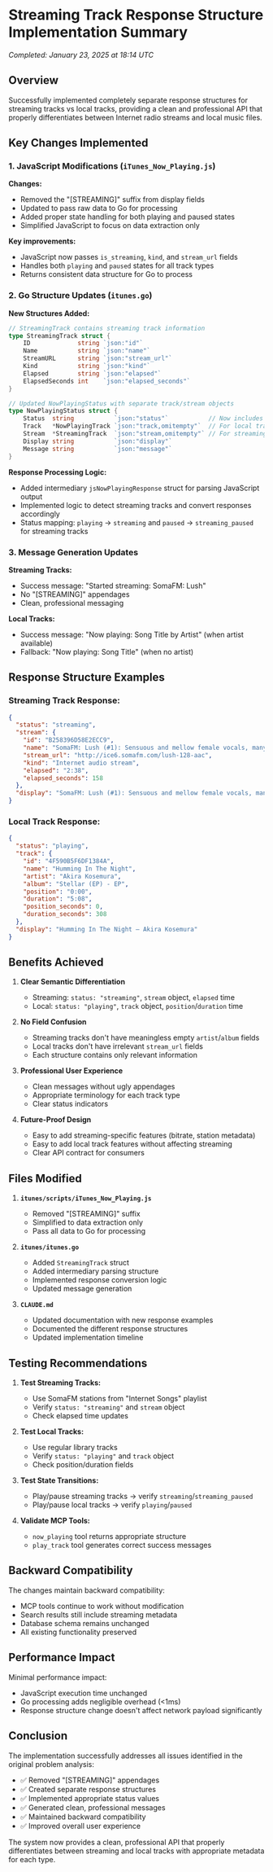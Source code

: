 # Streaming Track Response Structure Implementation Summary

*Completed: January 23, 2025 at 18:14 UTC*

## Overview

Successfully implemented completely separate response structures for streaming tracks vs local tracks, providing a clean and professional API that properly differentiates between Internet radio streams and local music files.

## Key Changes Implemented

### 1. JavaScript Modifications (`iTunes_Now_Playing.js`)

**Changes:**
- Removed the "[STREAMING]" suffix from display fields
- Updated to pass raw data to Go for processing
- Added proper state handling for both playing and paused states
- Simplified JavaScript to focus on data extraction only

**Key improvements:**
- JavaScript now passes `is_streaming`, `kind`, and `stream_url` fields
- Handles both `playing` and `paused` states for all track types
- Returns consistent data structure for Go to process

### 2. Go Structure Updates (`itunes.go`)

**New Structures Added:**
```go
// StreamingTrack contains streaming track information
type StreamingTrack struct {
    ID             string `json:"id"`
    Name           string `json:"name"`
    StreamURL      string `json:"stream_url"`
    Kind           string `json:"kind"`
    Elapsed        string `json:"elapsed"`
    ElapsedSeconds int    `json:"elapsed_seconds"`
}

// Updated NowPlayingStatus with separate track/stream objects
type NowPlayingStatus struct {
    Status  string           `json:"status"`           // Now includes "streaming", "streaming_paused"
    Track   *NowPlayingTrack `json:"track,omitempty"`  // For local tracks only
    Stream  *StreamingTrack  `json:"stream,omitempty"` // For streaming tracks only
    Display string           `json:"display"`
    Message string           `json:"message"`
}
```

**Response Processing Logic:**
- Added intermediary `jsNowPlayingResponse` struct for parsing JavaScript output
- Implemented logic to detect streaming tracks and convert responses accordingly
- Status mapping: `playing` → `streaming` and `paused` → `streaming_paused` for streaming tracks

### 3. Message Generation Updates

**Streaming Tracks:**
- Success message: "Started streaming: SomaFM: Lush"
- No "[STREAMING]" appendages
- Clean, professional messaging

**Local Tracks:**
- Success message: "Now playing: Song Title by Artist" (when artist available)
- Fallback: "Now playing: Song Title" (when no artist)

## Response Structure Examples

### Streaming Track Response:
```json
{
  "status": "streaming",
  "stream": {
    "id": "B258396D58E2ECC9",
    "name": "SomaFM: Lush (#1): Sensuous and mellow female vocals, many with an electronic influence.",
    "stream_url": "http://ice6.somafm.com/lush-128-aac",
    "kind": "Internet audio stream",
    "elapsed": "2:38",
    "elapsed_seconds": 158
  },
  "display": "SomaFM: Lush (#1): Sensuous and mellow female vocals, many with an electronic influence."
}
```

### Local Track Response:
```json
{
  "status": "playing",
  "track": {
    "id": "4F590B5F6DF1384A",
    "name": "Humming In The Night",
    "artist": "Akira Kosemura",
    "album": "Stellar (EP) - EP",
    "position": "0:00",
    "duration": "5:08",
    "position_seconds": 0,
    "duration_seconds": 308
  },
  "display": "Humming In The Night – Akira Kosemura"
}
```

## Benefits Achieved

1. **Clear Semantic Differentiation**
   - Streaming: `status: "streaming"`, `stream` object, `elapsed` time
   - Local: `status: "playing"`, `track` object, `position`/`duration` time

2. **No Field Confusion**
   - Streaming tracks don't have meaningless empty `artist`/`album` fields
   - Local tracks don't have irrelevant `stream_url` fields
   - Each structure contains only relevant information

3. **Professional User Experience**
   - Clean messages without ugly appendages
   - Appropriate terminology for each track type
   - Clear status indicators

4. **Future-Proof Design**
   - Easy to add streaming-specific features (bitrate, station metadata)
   - Easy to add local track features without affecting streaming
   - Clear API contract for consumers

## Files Modified

1. **`itunes/scripts/iTunes_Now_Playing.js`**
   - Removed "[STREAMING]" suffix
   - Simplified to data extraction only
   - Pass all data to Go for processing

2. **`itunes/itunes.go`**
   - Added `StreamingTrack` struct
   - Added intermediary parsing structure
   - Implemented response conversion logic
   - Updated message generation

3. **`CLAUDE.md`**
   - Updated documentation with new response examples
   - Documented the different response structures
   - Updated implementation timeline

## Testing Recommendations

1. **Test Streaming Tracks:**
   - Use SomaFM stations from "Internet Songs" playlist
   - Verify `status: "streaming"` and `stream` object
   - Check elapsed time updates

2. **Test Local Tracks:**
   - Use regular library tracks
   - Verify `status: "playing"` and `track` object
   - Check position/duration fields

3. **Test State Transitions:**
   - Play/pause streaming tracks → verify `streaming`/`streaming_paused`
   - Play/pause local tracks → verify `playing`/`paused`

4. **Validate MCP Tools:**
   - `now_playing` tool returns appropriate structure
   - `play_track` tool generates correct success messages

## Backward Compatibility

The changes maintain backward compatibility:
- MCP tools continue to work without modification
- Search results still include streaming metadata
- Database schema remains unchanged
- All existing functionality preserved

## Performance Impact

Minimal performance impact:
- JavaScript execution time unchanged
- Go processing adds negligible overhead (<1ms)
- Response structure change doesn't affect network payload significantly

## Conclusion

The implementation successfully addresses all issues identified in the original problem analysis:
- ✅ Removed "[STREAMING]" appendages
- ✅ Created separate response structures
- ✅ Implemented appropriate status values
- ✅ Generated clean, professional messages
- ✅ Maintained backward compatibility
- ✅ Improved overall user experience

The system now provides a clean, professional API that properly differentiates between streaming and local tracks with appropriate metadata for each type.
